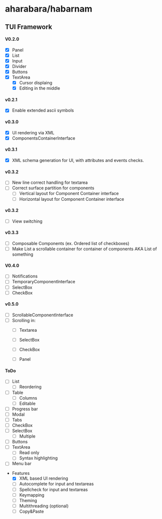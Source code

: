 # aharabara/habarnam
## TUI Framework
#### V0.2.0
   - [x] Panel
   - [x] List
   - [x] Input
   - [x] Divider
   - [x] Buttons
   - [x] TextArea
      - [x] Cursor displaing
      - [x] Editing in the middle

#### v0.2.1
   - [x] Enable extended ascii symbols

#### v0.3.0
   - [x] UI rendering via XML
   - [x] ComponentsContainerInterface
   
#### v0.3.1
   - [x] XML schema generation for UI, with attributes and events checks.

#### v0.3.2
   - [ ] New line correct handling for textarea
   - [ ] Correct surface partition for components
      - [ ] Vertical layout  for Component Container interface
      - [ ] Horizontal layout for Component Container interface
   
#### v0.3.2
   - [ ] View switching


#### v0.3.3
   - [ ] Composable Components (ex. Ordered list of checkboxes)
   - [ ] Make List a scrollable container for container of components AKA List of something

#### V0.4.0
   - [ ] Notifications
   - [ ] TemporaryComponentInterface
   - [ ] SelectBox
   - [ ] CheckBox

#### v0.5.0
   - [ ] ScrollableComponentInterface
   - [ ] Scrolling in:
       - [ ] Textarea
       - [ ] SelectBox
       - [ ] CheckBox
       - [ ] Panel


#### ToDo
   - [ ] List
     - [ ] Reordering
   - [ ] Table
     - [ ] Columns
     - [ ] Editable
   - [ ] Progress bar
   - [ ] Modal
   - [ ] Tabs
   - [ ] CheckBox
   - [ ] SelectBox
      - [ ] Multiple
   - [ ] Buttons
   - [ ] TextArea
      - [ ] Read only
      - [ ] Syntax highlighting
   - [ ] Menu bar
 - Features
   - [x] XML based UI rendering
   - [ ] Autocomplete for input and textareas
   - [ ] Spellcheck for input and textareas
   - [ ] Keymapping
   - [ ] Theming
   - [ ] Multithreading (optional)
   - [ ] Copy&Paste
